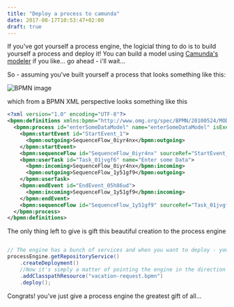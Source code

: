 ```yaml
---
title: "Deploy a process to camunda"
date: 2017-08-17T10:53:47+02:00
draft: true
---
```


If you've got yourself a process engine, the logicial thing to do is to build yourself a process and deploy it!
You can build a model using [Camunda's modeler](https://camunda.org/download/modeler/) if you like... go ahead - i'll wait...

So - assuming you've built yourself a process that looks something like this:

![BPMN image](/enterSomeDataModel.png)

which from a BPMN XML perspective looks something like this


```XML
<?xml version="1.0" encoding="UTF-8"?>
<bpmn:definitions xmlns:bpmn="http://www.omg.org/spec/BPMN/20100524/MODEL" xmlns:bpmndi="http://www.omg.org/spec/BPMN/20100524/DI" xmlns:di="http://www.omg.org/spec/DD/20100524/DI" xmlns:dc="http://www.omg.org/spec/DD/20100524/DC" xmlns:xsi="http://www.w3.org/2001/XMLSchema-instance" id="Definitions_1" targetNamespace="http://bpmn.io/schema/bpmn" exporter="Camunda Modeler" exporterVersion="1.9.0">
  <bpmn:process id="enterSomeDataModel" name="enterSomeDataModel" isExecutable="true">
    <bpmn:startEvent id="StartEvent_1">
      <bpmn:outgoing>SequenceFlow_0iyr4nx</bpmn:outgoing>
    </bpmn:startEvent>
    <bpmn:sequenceFlow id="SequenceFlow_0iyr4nx" sourceRef="StartEvent_1" targetRef="Task_01jvgf6" />
    <bpmn:userTask id="Task_01jvgf6" name="Enter some Data">
      <bpmn:incoming>SequenceFlow_0iyr4nx</bpmn:incoming>
      <bpmn:outgoing>SequenceFlow_1y51gf9</bpmn:outgoing>
    </bpmn:userTask>
    <bpmn:endEvent id="EndEvent_05h86ud">
      <bpmn:incoming>SequenceFlow_1y51gf9</bpmn:incoming>
    </bpmn:endEvent>
    <bpmn:sequenceFlow id="SequenceFlow_1y51gf9" sourceRef="Task_01jvgf6" targetRef="EndEvent_05h86ud" />
  </bpmn:process>
</bpmn:definitions>
```

The only thing left to give is gift this beautiful creation to the process engine

```Java

// The engine has a bunch of services and when you want to deploy - you're gonna call the Respository Service
processEngine.getRepositoryService()
    .createDeployment()
    //Now it's simply a matter of pointing the engine in the direction of your process file.
    .addClasspathResource("vacation-request.bpmn")
    .deploy();

```


Congrats! you've just give a process engine the greatest gift of all... 